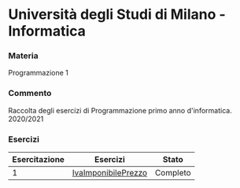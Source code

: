 # Università degli Studi di Milano - Informatica

### Materia
Programmazione 1

### Commento
Raccolta degli esercizi di Programmazione primo anno d'informatica. 2020/2021

### Esercizi

Esercitazione | Esercizi | Stato
------------- | -------- | -----
1 | [IvaImponibilePrezzo](https://github.com/viac92/Uni_Programmazione1_GoEsercizi/blob/main/01_Esercitazione/IvaImponibilePrezzo.go) | Completo
